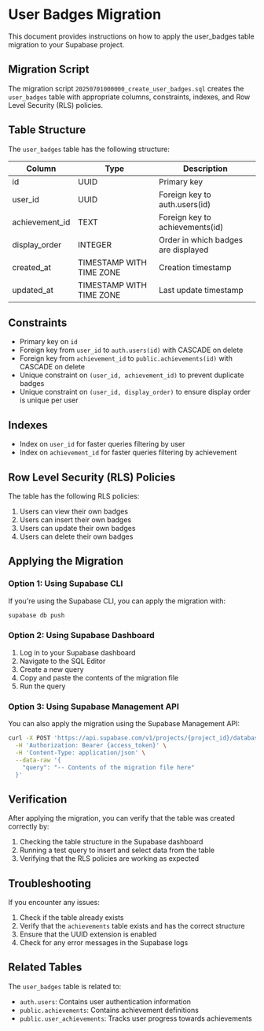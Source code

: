 # User Badges Migration

This document provides instructions on how to apply the user_badges table migration to your Supabase project.

## Migration Script

The migration script `20250701000000_create_user_badges.sql` creates the `user_badges` table with appropriate columns, constraints, indexes, and Row Level Security (RLS) policies.

## Table Structure

The `user_badges` table has the following structure:

| Column | Type | Description |
|--------|------|-------------|
| id | UUID | Primary key |
| user_id | UUID | Foreign key to auth.users(id) |
| achievement_id | TEXT | Foreign key to achievements(id) |
| display_order | INTEGER | Order in which badges are displayed |
| created_at | TIMESTAMP WITH TIME ZONE | Creation timestamp |
| updated_at | TIMESTAMP WITH TIME ZONE | Last update timestamp |

## Constraints

- Primary key on `id`
- Foreign key from `user_id` to `auth.users(id)` with CASCADE on delete
- Foreign key from `achievement_id` to `public.achievements(id)` with CASCADE on delete
- Unique constraint on `(user_id, achievement_id)` to prevent duplicate badges
- Unique constraint on `(user_id, display_order)` to ensure display order is unique per user

## Indexes

- Index on `user_id` for faster queries filtering by user
- Index on `achievement_id` for faster queries filtering by achievement

## Row Level Security (RLS) Policies

The table has the following RLS policies:

1. Users can view their own badges
2. Users can insert their own badges
3. Users can update their own badges
4. Users can delete their own badges

## Applying the Migration

### Option 1: Using Supabase CLI

If you're using the Supabase CLI, you can apply the migration with:

```bash
supabase db push
```

### Option 2: Using Supabase Dashboard

1. Log in to your Supabase dashboard
2. Navigate to the SQL Editor
3. Create a new query
4. Copy and paste the contents of the migration file
5. Run the query

### Option 3: Using Supabase Management API

You can also apply the migration using the Supabase Management API:

```bash
curl -X POST 'https://api.supabase.com/v1/projects/{project_id}/database/query' \
  -H 'Authorization: Bearer {access_token}' \
  -H 'Content-Type: application/json' \
  --data-raw '{
    "query": "-- Contents of the migration file here"
  }'
```

## Verification

After applying the migration, you can verify that the table was created correctly by:

1. Checking the table structure in the Supabase dashboard
2. Running a test query to insert and select data from the table
3. Verifying that the RLS policies are working as expected

## Troubleshooting

If you encounter any issues:

1. Check if the table already exists
2. Verify that the `achievements` table exists and has the correct structure
3. Ensure that the UUID extension is enabled
4. Check for any error messages in the Supabase logs

## Related Tables

The `user_badges` table is related to:

- `auth.users`: Contains user authentication information
- `public.achievements`: Contains achievement definitions
- `public.user_achievements`: Tracks user progress towards achievements
